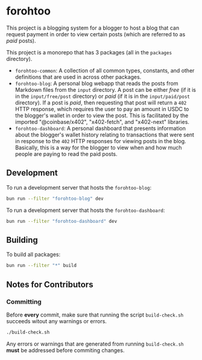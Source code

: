 # forohtoo

This project is a blogging system for a blogger to host a blog that can request payment in order to view certain posts (which are referred to as _paid_ posts).

This project is a monorepo that has 3 packages (all in the `packages` directory).

- `forohtoo-common`: A collection of all common types, constants, and other definitions that are used in across other packages.
- `forohtoo-blog`: A personal blog webapp that reads the posts from Markdown files from the `input` directory. A post can be either _free_ (if it is in the `input/free/post` directory) or _paid_ (if it is in the `input/paid/post` directory). If a post is _paid_, then requesting that post will return a `402` HTTP response, which requires the user to pay an amount in USDC to the blogger's wallet in order to view the post. This is facilitated by the imported "@coinbase/x402", "x402-fetch", and "x402-next" libraries.
- `forohtoo-dashboard`: A personal dashboard that presents information about the blogger's wallet history relating to transactions that were sent in response to the `402` HTTP responses for viewing posts in the blog. Basically, this is a way for the blogger to view when and how much people are paying to read the paid posts.

## Development

To run a development server that hosts the `forohtoo-blog`:

```sh
bun run --filter "forohtoo-blog" dev
```

To run a development server that hosts the `forohtoo-dashboard`:

```sh
bun run --filter "forohtoo-dashboard" dev
```

## Building

To build all packages:

```sh
bun run --filter "*" build
```

## Notes for Contributors

### Committing

Before **every** commit, make sure that running the script `build-check.sh` succeeds witout any warnings or errors.

```sh
./build-check.sh
```

Any errors or warnings that are generated from running `build-check.sh` **must** be addressed before commiting changes.
